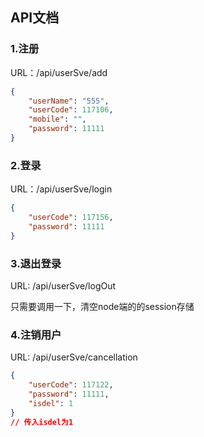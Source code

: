 ## API文档

### 1.注册

URL：/api/userSve/add

```json
{
	"userName": "555",
	"userCode": 117106,
	"mobile": "",
	"password": 11111
}
```

### 2.登录

URL：/api/userSve/login

```json
{
	"userCode": 117156,
	"password": 11111
}
```

### 3.退出登录

URL: /api/userSve/logOut

只需要调用一下，清空node端的的session存储

### 4.注销用户

URL: /api/userSve/cancellation

```json
{
	"userCode": 117122,
	"password": 11111,
	"isdel": 1
}
// 传入isdel为1
```

